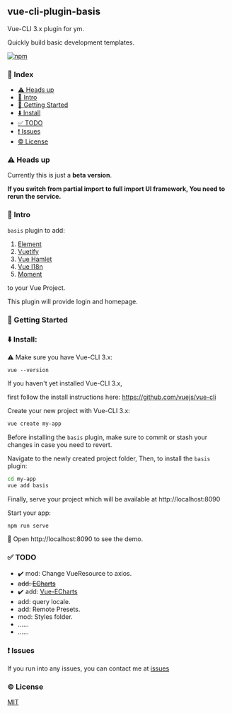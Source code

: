## vue-cli-plugin-basis
Vue-CLI 3.x plugin for ym.

Quickly build basic development templates.

[![npm](https://img.shields.io/npm/v/vue-cli-plugin-basis.svg)](https://www.npmjs.com/package/vue-cli-plugin-basis)

### :page_with_curl: Index
* [:warning: Heads up](#warning-heads-up)
* [:book: Intro](#book-intro)
* [:rocket: Getting Started](#rocket-getting-started)
* [:arrow_down: Install](#arrow_down-install)
* [:white_check_mark: TODO](#white_check_mark-todo)
* [:exclamation: Issues](#exclamation-issues)
* [:copyright: License](#copyright-license)

### :warning: Heads up

Currently this is just a **beta version**.

**If you switch from partial import to full import UI framework,
You need to rerun the service.**

### :book: Intro

`basis` plugin to add:
1. [Element](https://github.com/ElemeFE/element)
2. [Vuetify](https://github.com/vuetifyjs/vuetify)
3. [Vue Hamlet](https://github.com/yimian/vue-hamlet)
4. [Vue I18n](https://github.com/kazupon/vue-i18n)
5. [Moment](https://github.com/moment/moment)

to your Vue Project.

This plugin will provide login and homepage.

### :rocket: Getting Started

### :arrow_down: Install:

:warning: Make sure you have Vue-CLI 3.x:

```
vue --version
```

If you haven't yet installed Vue-CLI 3.x,

first follow the install instructions here: https://github.com/vuejs/vue-cli

Create your new project with Vue-CLI 3.x:

```bash
vue create my-app
```

Before installing the `basis` plugin, make sure to commit or stash your changes in case you need to revert.

Navigate to the newly created project folder,
Then, to install the `basis` plugin:

```bash
cd my-app
vue add basis
```

Finally, serve your project which will be available at http://localhost:8090

Start your app:

```bash
npm run serve
```

:tada: Open http://localhost:8090 to see the demo.

### :white_check_mark: TODO

- :heavy_check_mark: mod: Change VueResource to axios.
- ~~add: [ECharts](https://github.com/apache/incubator-echarts)~~
- :heavy_check_mark: add: [Vue-ECharts](https://github.com/ecomfe/vue-echarts)
- add: query locale.
- add: Remote Presets.
- mod: Styles folder.
- ......
- ......

### :exclamation: Issues

If you run into any issues, you can contact me at [issues](https://github.com/vasttian/vue-cli-plugin-basis/issues)

### :copyright: License

[MIT](http://opensource.org/licenses/MIT)
